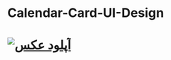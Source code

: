 # Calendar-Card-UI-Design
# <a href="https://uupload.ir/" target="_blank"><img src="https://s6.uupload.ir/files/document_srjw.png" border="0" alt="آپلود عکس" /></a>

